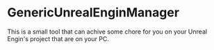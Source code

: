 # GenericUnrealEnginManager
This is a small tool that can achive some chore for you on your Unreal Engin's project that are on your PC.
